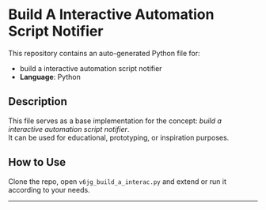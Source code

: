# Build A Interactive Automation Script Notifier

This repository contains an auto-generated Python file for:

- build a interactive automation script notifier
- **Language**: Python

## Description

This file serves as a base implementation for the concept: *build a interactive automation script notifier*.  
It can be used for educational, prototyping, or inspiration purposes.

## How to Use

Clone the repo, open `v6jg_build_a_interac.py` and extend or run it according to your needs.

---


